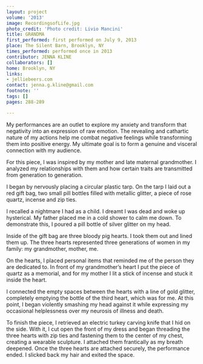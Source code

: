 ```yaml
---
layout: project
volume: '2013'
image: RecordingsofLife.jpg
photo_credit: 'Photo credit: Livio Mancini'
title: GRANDMA
first_performed: first performed on July 9, 2013
place: The Silent Barn, Brooklyn, NY
times_performed: performed once in 2013
contributor: JENNA KLINE
collaborators: []
home: Brooklyn, NY
links:
- jelliebeers.com
contact: jenna.g.kline@gmail.com
footnote: ''
tags: []
pages: 288-289

---
```


My performances are an outlet to explore my anxiety and transform that negativity into an expression of raw emotion. The revealing and cathartic nature of my actions help me combat negative feelings while transforming them into positive energy. My ultimate goal is to form a genuine and visceral connection with my audience.

For this piece, I was inspired by my mother and late maternal grandmother. I analyzed my relationships with them and how certain traits are transmitted from generation to generation.

I began by nervously placing a circular plastic tarp. On the tarp I laid out a red gift bag, two small pill bottles filled with metallic glitter, a piece of rose quartz, incense and zip ties.

I recalled a nightmare I had as a child. I dreamt I was dead and woke up hysterical. My father placed me in a cold shower to calm me down. To demonstrate this, I poured a pill bottle of silver glitter on my head.

Inside of the gift bag are three bloody pig hearts. I took them out and lined them up. The three hearts represented three generations of women in my family: my grandmother, mother, me.

On the hearts, I placed personal items that reminded me of the person they are dedicated to. In front of my grandmother’s heart I put the piece of quartz as a memorial, and for my mother I lit a stick of incense and stuck it inside the heart.

I connected the empty spaces between the hearts with a line of gold glitter, completely emptying the bottle of the third heart, which was for me. At this point, I began violently smashing my head against it while expressing my occasional helplessness over my neurosis of illness and death.

To finish the piece, I retrieved an electric turkey carving knife that I hid on the side. With it, I cut open the front of my dress and began threading the three hearts with zip ties and fastening them to the center of my chest, creating a wearable sculpture. I attached them frantically as my breath deepened. Once the three hearts are attached securely, the performance ended. I slicked back my hair and exited the space.
